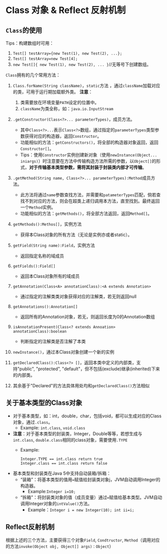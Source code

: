 # Class 对象 & Reflect 反射机制

## `Class`的使用
Tips：构建数组时可用：
1. `Test[] testArray={new Test(1), new Test(2), ...};`
2. `Test[] testArray=new Test[4];`
3. `new Test[]{ new Test(1), new Test(2), ... }`//无等号下创建数组。

`Class`拥有的几个常用方法：
1. `Class.forName(String className)`，`static`方法 ，通过`className`加载对应的类，可用于运行期加载额外类。
**注意**：
	1. 类需要放在环境变量`PATH`设定的位置中。
	2. `className`为类全称，如：`java.io.InputStream`

2. `.getConstructor(Class<?>... parameterTypes)`，成员方法。
	- 其中`Class<?>...`表示`Class<?>`数组，通过指定的`parameterTypes`类型参数获得对应的构造器，返回`Constructor`。
	- 功能相似的方法：`getConstructors()`，将全部的构造器对象返回，返回`Constructor[]`。
	- Tips：使用`Constructor`实例创建新对象（使用`newInstance(Object... iniargs)`）时注意要在方法中传输构造方法所需的参数，以`Object[]`的形式，**对于传输基本类型参数，需将其封装于封装类内部才可传输**。

3. `.getMethod(String name, Class<?>... parameterTypes):Method`成员方法。
	- 此方法将通过`name`参数查找方法，并需要和`patameterTypes`匹配，倘若查找不到对应的方法，则会在超类上递归调用本方法，直至找到。最终返回一个`Method`实例。
	- 功能相似的方法：`getMethods()`，将全部方法返回，返回`Method[]`。
	
4. `getMethods():Methos[]`，实例方法
	- 获得本Class对象的所有方法（无论是实例亦或者static）。

5. `getField(String name):Field`，实例方法
	- 返回指定名称的域成员

6. `getFields():Field[]`
	- 返回本Class对象所有的域成员

7. `getAnnotation(Class<A> annotationClass):<A extends Annotation>`
	- 通过指定的注解类类对象获得对应的注解类，若无则返回null

8. `getAnnotations():Annotation[]`
	- 返回所有的Annotation对象，若无，则返回长度为0的Annotation数组 

9. `isAnnotationPresent(Class<? extends Annoation> annotationClass):boolean`
	- 判断指定的注解类是否注解了本类

10. `newInstance()`，通过本Class对象创建一个新的实例
11. `getDeclaredClass():Class<?> []`，返回本类中定义的内部类，支持"public", "protected", "default"，但不包括(exclude)继承(inherited)下来的内部类。 
12. 其余基于"Declared"的方法具体用处均和`getDeclaredClass()`方法相似


## 关于基本类型的Class对象
- 对于基本类型，如：int，double，char，包括void，都可以生成对应的Class对象，通过`.class`。
	- Example: `int.class`, `void.class`
- **注意**：对于基本类型的封装类，Integer，Double等等，若想生成与`int.class`, `double.class`相同的class对象，需要使用`.TYPE`
	- Example:
          
          Integer.TYPE == int.class return true
          Integer.class == int.class return false
- 基本类型和封装类在Java 5中支持自动装箱/拆箱：
	- “装箱”：将基本类型的值用`=`赋值给封装类对象j，JVM自动调用Integer的构造器。
		- Example:`Integer i=10;`
	- “拆箱”：将封装类对象的值（成员变量）通过`=`赋值给基本类型。JVM自动调用Integer对象的`intValue()`方法。
		- Example：`Integer i = new Integer(10); int ii=i;`

## Reflect反射机制
根据上述的三个方法，主要获得三个对象`Field`, `Condtructor`, `Method`（调用对应的方法`invoke(Object obj, Object[] args)：Object`）

